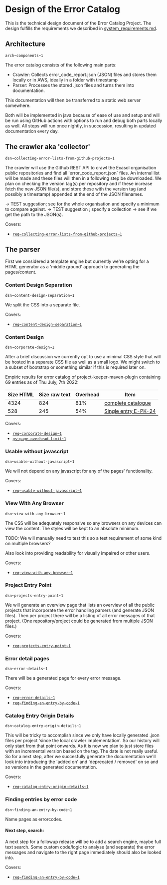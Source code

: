# Design of the Error Catalog

This is the technical design document of the Error Catalog Project. The design fulfills the requirements we described in [system_requirements.md](system_requirements.md).

## Architecture

`arch~components~1`

The error catalog consists of the following main parts:

* Crawler: Collects error_code_report.json (JSON) files and stores them locally or in AWS, ideally in a folder with timestamp
* Parser: Processes the stored .json files and turns them into documentation.

This documentation will then be transferred to a static web server somewhere.

Both will be implemented in java because of ease of use and setup and will be run using GitHub actions with options to run and debug both parts locally as well. All steps will run once nightly, in succession, resulting in updated documentation every day.

## The crawler aka 'collector'

`dsn~collecting-error-lists-from-github-projects~1`

The crawler will use the Github REST API to crawl the Exasol organisation public repositories and find all 'error_code_report.json` files. An internal list will be made and these files will then in a following step be downloaded. We plan on checking the version tag(s) per repository and if these increase fetch the new JSON file(s), and store these with the version tag (and possibly a timestamp) appended at the end of the JSON filenames.

-> TEST suggestion; see for the whole organisation and specify a minimum to compare against. -> TEST suggestion ; specify a collection -> see if we get the path to the JSON(s).

Covers:

* [`req~collecting-error-lists-from-github-projects~1`](system_requirements.md#collecting-error-lists-from-github-projects)

## The parser

First we considered a template engine but currently we're opting for a HTML generator as a 'middle ground' approach to generating the pages/content.

### Content Design Separation

`dsn~content-design-separation~1`

We split the CSS into a separate file.

Covers:

* [`req~content-design-separation~1`](system_requirements.md#content--design-separation)

### Content Design

`dsn~corporate-design~1`

After a brief discussion we currently opt to use a minimal CSS style that will be hosted in a separate CSS file as well as a small logo. We might switch to a subset of bootstrap or something similar if this is required later on.

Empiric results for error catalog of project-keeper-maven-plugin containing 69
entries as of Thu July, 7th 2022:

| Size HTML | Size raw text | Overhead | Item |
| --- | ---| --- | --- |
| 4324 | 824 | 81% | [complete catalogue](https://error-catalog.exasol.com/projects/project-keeper-maven-plugin.html) |
| 528 | 245 | 54% | [Single entry E-PK-24](https://error-catalog.exasol.com/error-codes/e-pk-24.html) |

Covers:

* [`req~corporate-design~1`](system_requirements.md#corporate-design)
* [`qs~page-overhead-limit~1`](system_requirements.md#page-overhead-limit)

### Usable without javascript

`dsn~usable-without-javascript~1`

We will not depend on any javascript for any of the pages' functionality.

Covers:

* [`req~usable-without-javascript~1`](system_requirements.md#usable-without-javascript)

### View With Any Browser

`dsn~view-with-any-browser~1`

The CSS will be adequately responsive so any browsers on any devices can view the content. The styles will be kept to an absolute minimum.

TODO: We will manually need to test this so a test requirement of some kind on multiple browsers?

Also look into providing readability for visually impaired or other users.

Covers:

* [`req~view-with-any-browser~1`](system_requirements.md#best-viewed-with-any-browser)

### Project Entry Point

`dsn~projects-entry-point~1`

We will generate an overview page that lists an overview of all the public projects that incorporate the error handling parsers (and generate JSON files). Then per project there will be a listing of all error messages of that project.
(One repository/project could be generated from multiple JSON files.)

Covers:

* [`req~projects-entry-point~1`](system_requirements.md#projects-entry-point)

### Error detail pages

`dsn~error-details~1`

There will be a generated page for every error message.

Covers:

* [`req~error-details~1`](system_requirements.md#error-details)
* [`req~finding-an-entry-by-code~1`](system_requirements.md#finding-an-entry-by-code)

### Catalog Entry Origin Details

`dsn~catalog-entry-origin-details~1`

This will be tricky to accomplish since we only have locally generated .json files per project 'since the local crawler implementation'. So our history will only start from that point onwards. As it is now we plan to just store files with an incremental version based on the tag. The date is not really useful. So for a next step, after we succesfully generate the documentation we'll look into introducing the 'added on' and 'deprecated / removed' on so and so versions in the generated documentation.

Covers:

* [`req~catalog-entry-origin-details~1`](system_requirements.md#catalog-entry-origin-details)

### Finding entries by error code

`dsn~finding-an-entry-by-code~1`

Name pages as errorcodes.

#### Next step, search:

A next step for a followup release will be to add a search engine, maybe full text search. Some custom code/logic to analyse (and separate) the error messages and navigate to the right page immediately should also be looked into.

Covers:

* [`req~finding-an-entry-by-code~1`](system_requirements.md#finding-an-entry-by-code)


